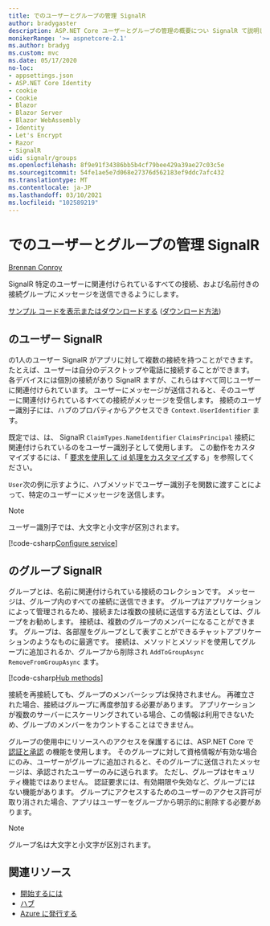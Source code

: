 ```yaml
---
title: でのユーザーとグループの管理 SignalR
author: bradygaster
description: ASP.NET Core ユーザーとグループの管理の概要につい SignalR て説明します。
monikerRange: '>= aspnetcore-2.1'
ms.author: bradyg
ms.custom: mvc
ms.date: 05/17/2020
no-loc:
- appsettings.json
- ASP.NET Core Identity
- cookie
- Cookie
- Blazor
- Blazor Server
- Blazor WebAssembly
- Identity
- Let's Encrypt
- Razor
- SignalR
uid: signalr/groups
ms.openlocfilehash: 8f9e91f34386bb5b4cf79bee429a39ae27c03c5e
ms.sourcegitcommit: 54fe1ae5e7d068e27376d562183ef9ddc7afc432
ms.translationtype: MT
ms.contentlocale: ja-JP
ms.lasthandoff: 03/10/2021
ms.locfileid: "102589219"
---
```

# <a name="manage-users-and-groups-in-signalr"></a>でのユーザーとグループの管理 SignalR

[Brennan Conroy](https://github.com/BrennanConroy)

SignalR 特定のユーザーに関連付けられているすべての接続、および名前付きの接続グループにメッセージを送信できるようにします。

[サンプル コードを表示またはダウンロードする](https://github.com/dotnet/AspNetCore.Docs/tree/main/aspnetcore/signalr/groups/sample/) ([ダウンロード方法](xref:index#how-to-download-a-sample))

## <a name="users-in-signalr"></a>のユーザー SignalR

の1人のユーザー SignalR がアプリに対して複数の接続を持つことができます。 たとえば、ユーザーは自分のデスクトップや電話に接続することができます。 各デバイスには個別の接続があり SignalR ますが、これらはすべて同じユーザーに関連付けられています。 ユーザーにメッセージが送信されると、そのユーザーに関連付けられているすべての接続がメッセージを受信します。 接続のユーザー識別子には、ハブのプロパティからアクセスでき `Context.UserIdentifier` ます。

既定では、は、 SignalR `ClaimTypes.NameIdentifier` `ClaimsPrincipal` 接続に関連付けられているのをユーザー識別子として使用します。 この動作をカスタマイズするには、「 [要求を使用して id 処理をカスタマイズ](xref:signalr/authn-and-authz#use-claims-to-customize-identity-handling)する」を参照してください。

`User`次の例に示すように、ハブメソッドでユーザー識別子を関数に渡すことによって、特定のユーザーにメッセージを送信します。

> [!NOTE]
> ユーザー識別子では、大文字と小文字が区別されます。

[!code-csharp[Configure service](groups/sample/Hubs/ChatHub.cs?range=29-32)]

## <a name="groups-in-signalr"></a>のグループ SignalR

グループとは、名前に関連付けられている接続のコレクションです。 メッセージは、グループ内のすべての接続に送信できます。 グループはアプリケーションによって管理されるため、接続または複数の接続に送信する方法としては、グループをお勧めします。 接続は、複数のグループのメンバーになることができます。 グループは、各部屋をグループとして表すことができるチャットアプリケーションのようなものに最適です。 接続は、メソッドとメソッドを使用してグループに追加されるか、グループから削除され `AddToGroupAsync` `RemoveFromGroupAsync` ます。

[!code-csharp[Hub methods](groups/sample/Hubs/ChatHub.cs?range=15-27)]

接続を再接続しても、グループのメンバーシップは保持されません。 再確立された場合、接続はグループに再度参加する必要があります。 アプリケーションが複数のサーバーにスケーリングされている場合、この情報は利用できないため、グループのメンバーをカウントすることはできません。

グループの使用中にリソースへのアクセスを保護するには、ASP.NET Core で [認証と承認](xref:signalr/authn-and-authz) の機能を使用します。 そのグループに対して資格情報が有効な場合にのみ、ユーザーがグループに追加されると、そのグループに送信されたメッセージは、承認されたユーザーのみに送られます。 ただし、グループはセキュリティ機能ではありません。 認証要求には、有効期限や失効など、グループにはない機能があります。 グループにアクセスするためのユーザーのアクセス許可が取り消された場合、アプリはユーザーをグループから明示的に削除する必要があります。

> [!NOTE]
> グループ名は大文字と小文字が区別されます。

## <a name="related-resources"></a>関連リソース

* [開始するには](xref:tutorials/signalr)
* [ハブ](xref:signalr/hubs)
* [Azure に発行する](xref:signalr/publish-to-azure-web-app)
